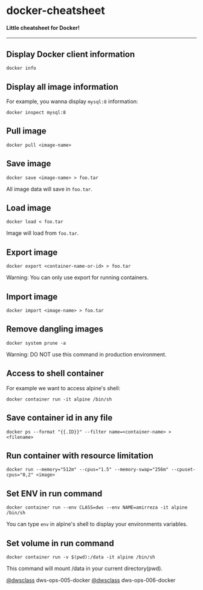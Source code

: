 # docker-cheatsheet
#### Little cheatsheet for Docker!
---
## Display Docker client information
`docker info`

## Display all image information
For example, you wanna display `mysql:8` information:

`docker inspect mysql:8`

## Pull image

`docker pull <image-name>`

## Save image

`docker save <image-name> > foo.tar`

All image data will save in `foo.tar`.

## Load image

`docker load < foo.tar`

Image will load from `foo.tar`. 

## Export image

`docker export <container-name-or-id> > foo.tar`

Warning: You can only use export for running containers.

## Import image

`docker import <image-name> > foo.tar`

## Remove dangling images

`docker system prune -a`

Warning: DO NOT use this command in production environment.

## Access to shell container

For example we want to access alpine's shell:

`docker container run -it alpine /bin/sh`

## Save container id in any file

`docker ps --format "{{.ID}}" --filter name=<container-name> > <filename>`

## Run container with resource limitation

`docker run --memory="512m" --cpus="1.5" --memory-swap="256m" --cpuset-cpus="0,2" <image>`

## Set ENV in run command

`docker container run --env CLASS=dws --env NAME=amirreza -it alpine /bin/sh`

You can type `env` in alpine's shell to display your environments variables.

## Set volume in run command

`docker container run -v $(pwd):/data -it alpine /bin/sh`

This command will mount /data in your current directory(pwd).


[@dwsclass](https://github.com/dwsclass) dws-ops-005-docker
[@dwsclass](https://github.com/dwsclass) dws-ops-006-docker
